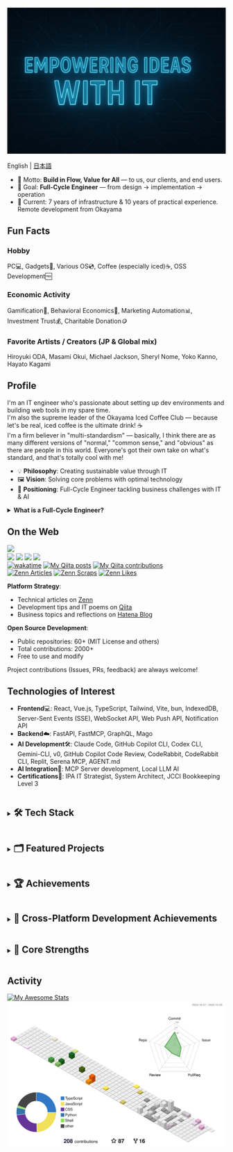 <p align="center">
   <img alt="EMPOWERING IDEAS WITH IT" src="img/file_00000000a50461f89b37e37cbbaed97a.png" width="600">
</p>

English | [日本語](README_ja.md)

- 🧩 Motto: **Build in Flow, Value for All** — to us, our clients, and end users.
- 🎯 Goal: **Full-Cycle Engineer** — from design → implementation → operation
- 💼 Current: 7 years of infrastructure & 10 years of practical experience. Remote development from Okayama

## Fun Facts
### Hobby
PC💻, Gadgets📱, Various OS💿, Coffee (especially iced)☕, OSS Development🆓

### Economic Activity
Gamification👾, Behavioral Economics🚶, Marketing Automation📊, Investment Trust💰, Charitable Donation🪙

### Favorite Artists / Creators (JP & Global mix)
Hiroyuki ODA, Masami Okui, Michael Jackson, Sheryl Nome, Yoko Kanno, Hayato Kagami

## Profile

I'm an IT engineer who's passionate about setting up dev environments and building web tools in my spare time.  
I'm also the supreme leader of the Okayama Iced Coffee Club — because let's be real, iced coffee is the ultimate drink! ☕️  
I'm a firm believer in "multi-standardism" — basically, I think there are as many different versions of "normal," "common sense," and "obvious" as there are people in this world. Everyone's got their own take on what's standard, and that's totally cool with me!

- 💡 **Philosophy**: Creating sustainable value through IT
- 🖼️ **Vision**: Solving core problems with optimal technology
- 📍 **Positioning**: Full-Cycle Engineer tackling business challenges with IT & AI

<details>
<summary style="font-weight:700">What is a Full-Cycle Engineer?</summary>

A development approach advocated by Netflix in 2018 where engineers handle the entire software lifecycle:  
Design → Implementation → Testing → Deployment → Operation → Support

**Full-Cycle (depth of development process), not Full-Stack (breadth of technical domains)**

Reference: [Netflix Technology Blog (2018)](https://netflixtechblog.com/full-cycle-developers-at-netflix-a08c31f83249)

**Practical Example**:
- **Fast logbook PWA**: Handled everything from planning → PWA/i18n learning → implementation → OSS release & Netlify deployment → user support

</details>

## On the Web

[![](https://img.shields.io/badge/-@hidao@social.vivaldi.net-3088D4.svg?logo=mastodon&style=flat)](https://social.vivaldi.net/@hidao)  
[![](https://img.shields.io/badge/-@hidao80-0A0A0A?style=flat&logo=devdotto&logoColor=white)](https://dev.to/hidao80) 
[![](https://img.shields.io/badge/-@hidao80-3EA8FF?style=flat&logo=zenn&logoColor=white)](https://zenn.dev/hidao) 
[![](https://img.shields.io/badge/-@hidao-55C500.svg?logo=qiita&style=flat)](https://qiita.com/hidao) 
[![](https://img.shields.io/badge/-@hidao80-339966.svg?logo=speakerdeck&style=flat)](https://speakerdeck.com/hidao80)  
[![wakatime](https://wakatime.com/badge/user/5ceb0e0c-cd5a-4f41-96f9-54eaef1b8d9a.svg)](https://wakatime.com/@5ceb0e0c-cd5a-4f41-96f9-54eaef1b8d9a) 
[![My Qiita posts](https://qiita-badge.apiapi.app/s/hidao/posts.svg)](http://qiita.com/hidao) 
[![My Qiita contributions](https://qiita-badge.apiapi.app/s/hidao/contributions.svg)](http://qiita.com/hidao)  
[![Zenn Articles](https://zenn-badge.nikaera.com/s/hidao/articles?style=flat)](https://zenn.dev/hidao/articles) 
[![Zenn Scraps](https://zenn-badge.nikaera.com/s/hidao/scraps?style=flat)](https://zenn.dev/hidao/scraps) 
[![Zenn Likes](https://zenn-badge.nikaera.com/s/hidao/likes?style=flat)](https://zenn.dev/hidao) 

**Platform Strategy**:
- Technical articles on [Zenn](https://zenn.dev/hidao)
- Development tips and IT poems on [Qiita](https://qiita.com/hidao)
- Business topics and reflections on [Hatena Blog](https://hidao.hatenablog.com/)

**Open Source Development**:
- Public repositories: 60+ (MIT License and others)
- Total contributions: 2000+
- Free to use and modify

Project contributions (Issues, PRs, feedback) are always welcome!

## Technologies of Interest

- **Frontend**💻: React, Vue.js, TypeScript, Tailwind, Vite, bun, IndexedDB, Server-Sent Events (SSE), WebSocket API, Web Push API, Notification API
- **Backend**☁️: FastAPI, FastMCP, GraphQL, Mago
- **AI Development**🛠️: Claude Code, GitHub Copilot CLI, Codex CLI, Gemini-CLI, v0, GitHub Copilot Code Review, CodeRabbit, CodeRabbit CLI, Replit, Serena MCP, AGENT.md
- **AI Integration**🧠: MCP Server development, Local LLM AI
- **Certifications**📝: IPA IT Strategist, System Architect, JCCI Bookkeeping Level 3

<details>
<summary><h2 style="display:inline-block">🛠️ Tech Stack</summary>

### ⚡️ Currently in Use
- **Frontend**: JavaScript, HTML/CSS, jQuery, WebRTC API, Web Speech API, Geolocation API, Prompt API, Chrome extensions, Firefox extensions, VS Code extensions, Claude Desktop extensions, UserScript, PWA, Bookmarklet
- **Backend**: PHP, Laravel, MySQL, PostgreSQL, SASS, Twig, Python
- **Infrastructure**: AWS, Azure, Linux, BSD, Windows Server, Apache, MariaDB, ssh, sendmail, Git, Subversion, Docker, Vagrant, Ansible, Mackerel
- **Marketing**: WordPress, SEO, Google Ads, Facebook Ads, Press releases, Listing on lead generation sites, Google Analytics 4, Google Search Console, Google Tag Manager, Structured data (schema)
- **AI Tools**: GitHub Copilot Chat, ReCline-Legacy, Claude, ChatGPT, MS Copilot, M365 Copilot, Gemini, Grok, Rakuten AI, NotebookLM, DALL-E3, MCP Server, MCP config files, Local LLM AI (Ollama, LM Studio, GPT4ALL)
- **Chat Tools**: Chatwork, Slack, LINE, Teams, Messenger, Discord, Matrix, Google Chat, Google Meet, Zoom, FaceTime
- **Knowledge Base**: esa.io, OneNote, Google Keep, Redmine Wiki, Zenn.dev, qiita.com 

### 📚️ Currently Learning & Practicing
- **Frontend**: TypeScript, React, Vite, Vue.js
- **Certification**: IPA Database Specialist

</details>

<details>
<summary><h2 style="display:inline-block">🗂️ Featured Projects</summary>

### 1. [Fast logbook PWA](https://github.com/hidao80/Fast-logbook-PWA)  
A timestamped work memo PWA that allows aggregation in HTML and Markdown table format, with export functionality.
- *Tech stack: PWA, JavaScript, HTML/CSS, i18n*
- **Problem Solved**: Realized simple work logging and time aggregation with a PWA requiring no installation or account. Can be installed as an app on mobile devices. Easy local storage using HTML export.
- **Use Cases**:
  - Work log management for individual developers
  - Billable hours tracking for freelancers
  - Daily report creation for teams where app installation is not allowed
<img width="350" alt="Input Screen" src="https://github.com/user-attachments/assets/c7301309-cbfc-477b-93a6-a3763656f8c4" />
<img width="350" alt="Exported summary HTML file" src="https://github.com/user-attachments/assets/320eff87-5c92-4ed9-a3f6-df261a903e09" />

### 2. [ShigotoForm](https://github.com/hidao80/ShigotoForm)  
- A PWA-based resume generator with offline operation, IndexedDB storage, and PDF export for seamless & serverless resume creation.
- *Tech stack: PWA, Vite, IndexedDB, JavaScript, HTML/CSS*
- **Problem Solved**: Create Japanese resume PDF files on the web without leaving data on servers. Export personal info, education, work history, and certifications as JSON files, and resume as PDF.
- **Use Cases**: 
  - Personal resume creation
  - Digitization of resume data and increased versatility through JSON conversion
<img width="350" alt="Input Screen" title="Input Screen" src="https://github.com/user-attachments/assets/01a0c251-604e-4536-8c74-9b74bed8fff6">

### 3. [embed-images-in-markdown](https://github.com/hidao80/embed-images-in-markdown)  
- A VS Code extension that allows embedding images directly into Markdown files, making documentation simpler and smarter.
- *Tech stack: TypeScript, VS Code API, Markdown*
- **Problem Solved**: Consolidate images displayed when previewing Markdown files into a single Markdown file.
- **Use Cases**:
  - Solving the problem of not being able to preview images in Markdown files alone
<img width="350" alt="preview" title="preview" src="https://user-images.githubusercontent.com/8155294/219820928-a38088bd-a8f4-465e-9117-30a17216f3b3.gif">

### 4. [memory_mcp](https://github.com/hidao80/memory_mcp)  
- An MCP server that bridges LLMs (Claude, Cursor editor, GitHub Copilot Chat, etc.) with development environments, enabling seamless AI workflow integration and productivity enhancement.
- *Tech stack: Node.js, Python, MCP, AI/LLM integration*
- **Problem Solved**: Realized memory functionality across threads in Claude desktop app, which was impossible at the time.
- **Use Cases**:
  - Sharing the same knowledge across multiple CLI agents or accounts

</details>

<details>
<summary><h2 style="display:inline-block">🏆️ Achievements</summary>

- 🤖 **Custom GPTs Development**: 20+ *(for internal process efficiency, including multilingual versions)*
- 📞 **Internal Phone Call Notification System**: Built chat notification system *(productivity improvement)*
- 📫️ **Email & Internet FAX Notification System**: Developed and operated chat notification and filtering Power Automate flow *(productivity improvement)*
- 📃 **Work Log PWA OSS Release**: Developed & released [Fast logbook PWA](https://fast-logbook.netlify.app/)
- 🔧 **Extension Total Installs**: 720+ *(VS Code, Chrome, Firefox)*
  - **Breakdown**  
    - ![](https://img.shields.io/visual-studio-marketplace/i/hidao80.embed-images-in-markdown?logo=visualstudiocode&label=VSCode%20installs&style=flat)
    - ![](https://img.shields.io/amo/users/share-with-sharegpt?logo=firefoxbrowser&label=Firefox%20users&style=flat) 
    - ![](https://img.shields.io/badge/Chrome-14%20installs-informational?logo=googlechrome&style=flat)    
      *(Chrome extension installs not auto-updated yet — displayed only on Chrome Web Store page)*  

</details>

<details>
<summary><h2 style="display:inline-block">🧰 Cross-Platform Development Achievements</summary>

- Open Source Portfolio: [60+ public repositories](https://github.com/hidao80?tab=repositories) on GitHub
- Cross-Platform Development:
  * UserScripts: [30+ automation tools](https://github.com/hidao80/UserScript)
  * Browser Extensions: [Chrome Web Store](https://chromewebstore.google.com/detail/fast-logbook/ifmhhodbomecmgjdflojanlfipldlcbe?authuser=0&hl=ja) + [Firefox Add-ons](https://addons.mozilla.org/ja/firefox/addon/share-with-sharegpt/) (published)
  * VS Code Extension: [Marketplace published](https://marketplace.visualstudio.com/items?itemName=hidao80.embed-images-in-markdown)
  * Desktop Application: [Electron-based](https://github.com/hidao80/TsumiQiita)

</details>

<details>
<summary><h2 style="display:inline-block">💪 Core Strengths</summary>
 
1. **Strategic Thinking for Maximizing Multifaceted Value Creation from Single Resources**  
  Create tutorials, deep-dives, and design notes from one deliverable, reaching different audiences with minimal additional cost.
2. **Full-Cycle Development with Business Value Focus (Full-Stack Capable)**
  * Deliver end-to-end solutions from infrastructure to UX
    - Developed attendance management system with Laravel+Twig, including facial recognition with Azure Face API
  * Created 20+ GPTs for business process automation, including multilingual versions
    - Applied to custom prompts in various chat AI project features, built expertise in simple RAG, SBI feedback AI from work logs, document review AI, etc.
  * Developed MCP servers for enhanced AI workflow integration
    - Example: [Memory extension for Claude desktop app](https://github.com/hidao80/memory_mcp)
3. **AI-Driven Business Process Optimization**
  * Automated call notification system reducing productivity loss
  * Implemented FAX notification & filtering flow with Power Automate
  * Built custom tools for competitive web analysis and email marketing
  * Created custom prompts returning SBI feedback from work logs

</details>

## Activity
[![My Awesome Stats](https://awesome-github-stats.azurewebsites.net/user-stats/hidao80?cardType=level&preferLogin=false)](https://git.io/awesome-stats-card)
![](./profile-3d-contrib/profile-south-season-animate.svg)
